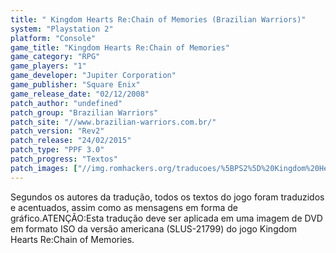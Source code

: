 ```yaml
---
title: " Kingdom Hearts Re:Chain of Memories (Brazilian Warriors)"
system: "Playstation 2"
platform: "Console"
game_title: "Kingdom Hearts Re:Chain of Memories"
game_category: "RPG"
game_players: "1"
game_developer: "Jupiter Corporation"
game_publisher: "Square Enix"
game_release_date: "02/12/2008"
patch_author: "undefined"
patch_group: "Brazilian Warriors"
patch_site: "//www.brazilian-warriors.com.br/"
patch_version: "Rev2"
patch_release: "24/02/2015"
patch_type: "PPF 3.0"
patch_progress: "Textos"
patch_images: ["//img.romhackers.org/traducoes/%5BPS2%5D%20Kingdom%20Hearts%20Re-Chain%20of%20Memories%20-%20Brazilian%20Warriors%20-%201.jpg","//img.romhackers.org/traducoes/%5BPS2%5D%20Kingdom%20Hearts%20Re-Chain%20of%20Memories%20-%20Brazilian%20Warriors%20-%202.jpg","//img.romhackers.org/traducoes/%5BPS2%5D%20Kingdom%20Hearts%20Re-Chain%20of%20Memories%20-%20Brazilian%20Warriors%20-%203.jpg"]
---
```

Segundos os autores da tradução, todos os textos do jogo foram traduzidos e acentuados, assim como as mensagens em forma de gráfico.ATENÇÃO:Esta tradução deve ser aplicada em uma imagem de DVD em formato ISO da versão americana (SLUS-21799) do jogo Kingdom Hearts Re:Chain of Memories.